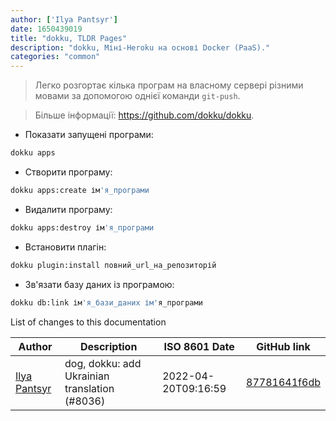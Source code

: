 ```yaml
---
author: ['Ilya Pantsyr']
date: 1650439019
title: "dokku, TLDR Pages"
description: "dokku, Міні-Heroku на основі Docker (PaaS)."
categories: "common"
---
```

> Легко розгортає кілька програм на власному сервері різними мовами за допомогою однієї команди `git-push`.

> Більше інформації: <https://github.com/dokku/dokku>.

- Показати запущені програми:

```bash
dokku apps
```

- Створити програму:

```bash
dokku apps:create ім'я_програми
```

- Видалити програму:

```bash
dokku apps:destroy ім'я_програми
```

- Встановити плагін:

```bash
dokku plugin:install повний_url_на_репозиторій
```

- Зв'язати базу даних із програмою:

```bash
dokku db:link ім'я_бази_даних ім'я_програми
```
List of changes to this documentation


Author | Description | ISO 8601 Date | GitHub link
------|-----|-----|-----
[Ilya Pantsyr](mailto:panilyau@gmail.com) | dog, dokku: add Ukrainian translation (#8036) | 2022-04-20T09:16:59 | [87781641f6db](https://github.com/tldr-pages/tldr/commit/87781641f6db3a24be43f38f158f1ed92aa1b26d)

